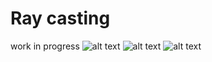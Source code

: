 # Ray casting
work in progress
![alt text](https://github.com/janssenandrew/RayCasting/blob/master/assets/screenshots/raycast2.png)
![alt text](https://github.com/janssenandrew/RayCasting/blob/master/assets/screenshots/highres.png)
![alt text](https://github.com/janssenandrew/RayCasting/blob/master/assets/screenshots/raycast.png)